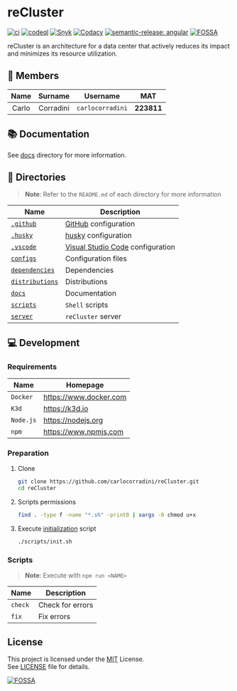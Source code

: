 # reCluster

[![ci](https://github.com/carlocorradini/reCluster/actions/workflows/ci.yml/badge.svg)](https://github.com/carlocorradini/reCluster/actions/workflows/ci.yml)
[![codeql](https://github.com/carlocorradini/reCluster/actions/workflows/codeql.yml/badge.svg)](https://github.com/carlocorradini/reCluster/actions/workflows/codeql.yml)
[![Snyk](https://snyk.io/test/github/carlocorradini/reCluster/badge.svg)](https://snyk.io/test/github/carlocorradini/reCluster)
[![Codacy](https://app.codacy.com/project/badge/Grade/b95665f300d743de9f714530f764d126)](https://www.codacy.com/gh/carlocorradini/reCluster/dashboard?utm_source=github.com&utm_medium=referral&utm_content=carlocorradini/reCluster&utm_campaign=Badge_Grade)
[![semantic-release: angular](https://img.shields.io/badge/semantic--release-angular-e10079?logo=semantic-release)](https://github.com/semantic-release/semantic-release)
[![FOSSA](https://app.fossa.com/api/projects/git%2Bgithub.com%2Fcarlocorradini%2FreCluster.svg?type=small)](https://app.fossa.com/projects/git%2Bgithub.com%2Fcarlocorradini%2FreCluster?ref=badge_small)

reCluster is an architecture for a data center that actively reduces its impact and minimizes its resource utilization.

## :busts_in_silhouette: Members

| Name  |  Surname  |     Username     |    MAT     |
| :---: | :-------: | :--------------: | :--------: |
| Carlo | Corradini | `carlocorradini` | **223811** |

## :books: Documentation

See [docs](./docs/) directory for more information.

## :file_folder: Directories

> **Note**: Refer to the `README.md` of each directory for more information

| **Name**                            | **Description**                                                   |
| ----------------------------------- | ----------------------------------------------------------------- |
| [`.github`](./.github/)             | [GitHub](https://github.com) configuration                        |
| [`.husky`](./.husky/)               | [husky](https://typicode.github.io/husky) configuration           |
| [`.vscode`](./.vscode/)             | [Visual Studio Code](https://code.visualstudio.com) configuration |
| [`configs`](./configs/)             | Configuration files                                               |
| [`dependencies`](./dependencies/)   | Dependencies                                                      |
| [`distributions`](./distributions/) | Distributions                                                     |
| [`docs`](./docs/)                   | Documentation                                                     |
| [`scripts`](./scripts/)             | `Shell` scripts                                                   |
| [`server`](./server/)               | `reCluster` server                                                |

## :computer: Development

### Requirements

| **Name**  | **Homepage**             |
| --------- | ------------------------ |
| `Docker`  | <https://www.docker.com> |
| `K3d`     | <https://k3d.io>         |
| `Node.js` | <https://nodejs.org>     |
| `npm`     | <https://www.npmjs.com>  |

### Preparation

1. Clone

   ```sh
   git clone https://github.com/carlocorradini/reCluster.git
   cd reCluster
   ```

1. Scripts permissions

   ```sh
   find . -type f -name "*.sh" -print0 | xargs -0 chmod u+x
   ```

1. Execute [initialization](./scripts/init.sh) script

   ```sh
   ./scripts/init.sh
   ```

### Scripts

> **Note**: Execute with `npm run <NAME>`

| **Name** | **Description**  |
| -------- | ---------------- |
| `check`  | Check for errors |
| `fix`    | Fix errors       |

## License

This project is licensed under the [MIT](https://opensource.org/licenses/MIT) License. \
See [LICENSE](./LICENSE) file for details.

[![FOSSA](https://app.fossa.com/api/projects/git%2Bgithub.com%2Fcarlocorradini%2FreCluster.svg?type=large)](https://app.fossa.com/projects/git%2Bgithub.com%2Fcarlocorradini%2FreCluster?ref=badge_large)
